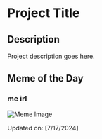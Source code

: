 # Project Title

## Description

Project description goes here.

## Meme of the Day

### me irl
![Meme Image](https://i.redd.it/o72d37a8ekcd1.png)

Updated on: [7/17/2024]